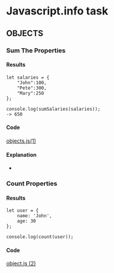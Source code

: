 # Javascript.info task

## OBJECTS
### Sum The Properties
#### Results
```
let salaries = {
    "John":100,
    "Pete":300,
    "Mary":250
};

console.log(sumSalaries(salaries));
-> 650
```
#### Code
[objects.js(1)]()
#### Explanation
-

### Count Properties
#### Results
```
let user = {
    name: 'John',
    age: 30
};

console.log(count(user));
```
#### Code
[object.js (2)]()

